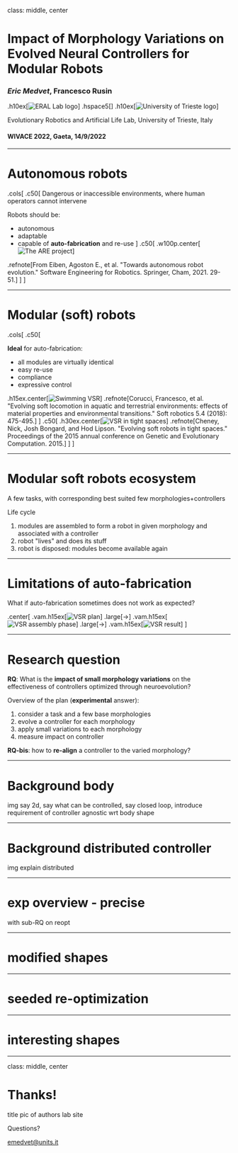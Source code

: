 class: middle, center

# Impact of Morphology Variations on Evolved Neural Controllers for Modular Robots

### _Eric Medvet_, Francesco Rusin

.h10ex[![ERAL Lab logo](images/erallab-logo.png)]
.hspace5[]
.h10ex[![University of Trieste logo](images/sigillo-units.png)]

Evolutionary Robotics and Artificial Life Lab, University of Trieste, Italy

#### WIVACE 2022, Gaeta, 14/9/2022

---

# Autonomous robots

.cols[
.c50[
Dangerous or inaccessible environments, where human operators cannot intervene

Robots should be:
- autonomous
- adaptable
- capable of **auto-fabrication** and re-use
]
.c50[
.w100p.center[![The ARE project](images/are.png)]

.refnote[From Eiben, Agoston E., et al. "Towards autonomous robot evolution." Software Engineering for Robotics. Springer, Cham, 2021. 29-51.]
]
]

---

# Modular (soft) robots

.cols[
.c50[

**Ideal** for auto-fabrication:
- all modules are virtually identical
- easy re-use
- compliance
- expressive control

.h15ex.center[![Swimming VSR](images/swimming-vsr.png)]
.refnote[Corucci, Francesco, et al. "Evolving soft locomotion in aquatic and terrestrial environments: effects of material properties and environmental transitions." Soft robotics 5.4 (2018): 475-495.]
]
.c50[
.h30ex.center[![VSR in tight spaces](images/tight-spaces.png)]
.refnote[Cheney, Nick, Josh Bongard, and Hod Lipson. "Evolving soft robots in tight spaces." Proceedings of the 2015 annual conference on Genetic and Evolutionary Computation. 2015.]
]
]

---

# Modular soft robots ecosystem

A few tasks, with corresponding best suited few morphologies+controllers

Life cycle
1. modules are assembled to form a robot in given morphology and associated with a controller
2. robot "lives" and does its stuff
3. robot is disposed: modules become available again

---

# Limitations of auto-fabrication

What if auto-fabrication sometimes does not work as expected?

.center[
.vam.h15ex[![VSR plan](images/robot-plan.png)] .large[→]
.vam.h15ex[![VSR assembly phase](images/robot-assembling.png)] .large[→]
.vam.h15ex[![VSR result](images/robot-result.png)]
]


---

# Research question

**RQ**: What is the **impact of small morphology variations** on the effectiveness of controllers optimized through neuroevolution?

Overview of the plan (**experimental** answer):
1. consider a task and a few base morphologies
2. evolve a controller for each morphology
3. apply small variations to each morphology
4. measure impact on controller

**RQ-bis**: how to **re-align** a controller to the varied morphology?

---

# Background body

img
say 2d, say what can be controlled, say closed loop, introduce requirement of controller agnostic wrt body shape

---

# Background distributed controller

img
explain distributed

---

# exp overview - precise

with sub-RQ on reopt

---

# modified shapes

---

# seeded re-optimization

---

# interesting shapes

---

class: middle, center

# Thanks!

title
pic of authors
lab
site

Questions?

<i class="fa fa-envelope" aria-hidden="true"></i> [emedvet@units.it](mailto:emedvet@units.it)
